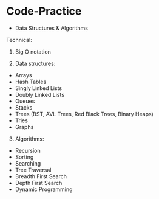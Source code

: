 # Code-Practice
- Data Structures & Algorithms 

Technical:

1. Big O notation

2. Data structures:

* Arrays
* Hash Tables
* Singly Linked Lists
* Doubly Linked Lists
* Queues
* Stacks
* Trees (BST, AVL Trees, Red Black Trees, Binary Heaps)
* Tries
* Graphs

3. Algorithms:

* Recursion
* Sorting
* Searching
* Tree Traversal
* Breadth First Search
* Depth First Search
* Dynamic Programming
